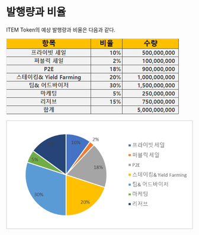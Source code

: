 # 발행량과 비율

ITEM Token의 예상 발행량과 비율은 다음과 같다. &#x20;

&#x20; &#x20;

![](<../.gitbook/assets/image (4).png>)

![](<../.gitbook/assets/image (3).png>)
